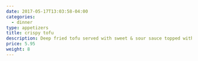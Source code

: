 ```yaml
---
date: 2017-05-17T13:03:58-04:00
categories:
  - dinner
type: appetizers
title: crispy tofu
description: Deep fried tofu served with sweet & sour sauce topped with ground peanut.
price: 5.95
weight: 8
---
```

